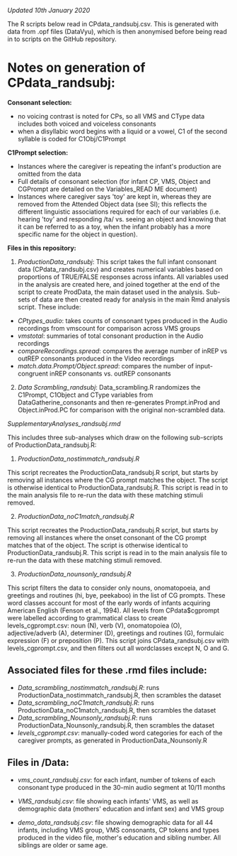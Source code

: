 *Updated 10th January 2020*

The R scripts below read in CPdata_randsubj.csv. This is generated with data from .opf files (DataVyu), which is then anonymised before being read in
to scripts on the GitHub repository.

# Notes on generation of CPdata_randsubj:

**Consonant selection:** 

 - no voicing contrast is noted for CPs, so all VMS and CType data includes both voiced and voiceless consonants
 - when a disyllabic word begins with a liquid or a vowel, C1 of the second syllable is coded for C1Obj/C1Prompt
 
**C1Prompt selection:**
 
 - Instances where the caregiver is repeating the infant's production are omitted from the data
 - Full details of consonant selection (for infant CP, VMS, Object and CGPrompt are detailed on the Variables_READ ME document)
 - Instances where caregiver says 'toy' are kept in, whereas they are removed from the Attended Object data (see SI); this reflects the different linguistic 
   associations required for each of our variables (i.e. hearing 'toy' and responding /ta/ vs. seeing an object and knowing that it can be referred to as 
   a toy, when the infant probably has a more specific name for the object in question).

**Files in this repository:**

  1. *ProductionData_randsubj*: This script takes the full infant consonant data (CPdata_randsubj.csv) and creates numerical variables based on proportions of
TRUE/FALSE responses across infants. All variables used in the analysis are created here, and joined together at the end of the script to create ProdData,
the main dataset used in the analysis. Sub-sets of data are then created ready for analysis in the main Rmd analysis script. These include:

 - *CPtypes_audio*: takes counts of consonant types produced in the Audio recordings from vmscount for comparison across VMS groups
 - *vmstotal*: summaries of total consonant production in the Audio recordings
 - *compareRecordings.spread*: compares the average number of inREP vs outREP consonants produced in the Video recordings
 - *match.data.Prompt/Object.spread*: compares the number of input-congruent inREP consonants vs. outREP consonants

  2. *Data Scrambling_randsubj*: Data_scrambling.R randomizes the C1Prompt, C1Object and CType variables from DataGatherine_consonants and then 
re-generates Prompt.inProd and Object.inProd.PC for comparison with the original non-scrambled data.

*SupplementaryAnalyses_randsubj.rmd*

This includes three sub-analyses which draw on the following sub-scripts of ProductionData_randsubj.R:

  1. *ProductionData_nostimmatch_randsubj.R*

This script recreates the ProductionData_randsubj.R script, but starts by removing all instances where the CG prompt matches the object. 
The script is otherwise identical to ProductionData_randsubj.R. This script is read in to the main analysis file to re-run the data with 
these matching stimuli removed.

  2. *ProductionData_noC1match_randsubj.R*

This script recreates the ProductionData_randsubj.R script, but starts by removing all instances where the onset consonant of the CG prompt 
matches that of the object. The script is otherwise identical to ProductionData_randsubj.R. This script is read in to the main analysis 
file to re-run the data with these matching stimuli removed.

  3. *ProductionData_nounsonly_randsubj.R*

This script filters the data to consider only nouns, onomatopoeia, and greetings and routines (hi, bye, peekaboo) in the list of CG prompts. 
These word classes account for most of the early words of infants acquiring American English (Fenson et al., 1994). 
All levels from CPdata$cgprompt were labelled according to grammatical class to create levels_cgprompt.csv: noun (N), verb (V), onomatopoiea (O), 
adjective/adverb (A), determiner (D), greetings and routines (G), formulaic expression (F) or preposition (P). This script joins CPdata_randsubj.csv
with levels_cgprompt.csv, and then filters out all wordclasses except N, O and G.

## Associated files for these .rmd files include:

 - *Data_scrambling_nostimmatch_randsubj.R*: runs ProductionData_nostimmatch_randsubj.R, then scrambles the dataset
 - *Data_scrambling_noC1match_randsubj.R*: runs ProductionData_noC1match_randsubj.R, then scrambles the dataset
 - *Data_scrambling_Nounsonly_randsubj.R*: runs ProductionData_Nounsonly_randsubj.R, then scrambles the dataset
 - *levels_cgprompt.csv*: manually-coded word categories for each of the caregiver prompts, as generated in ProductionData_Nounsonly.R

## Files in /Data:

 - *vms_count_randsubj.csv*: for each infant, number of tokens of each consonant type produced in the 30-min audio segment at 10/11 months

 - *VMS_randsubj.csv*: file showing each infants' VMS, as well as demographic data (mothers' education and infant sex) and VMS group

 - *demo_data_randsubj.csv*: file showing demographic data for all 44 infants, including VMS group, VMS consonants, CP tokens and types 
    produced in the video file, mother's education and sibling number. All siblings are older or same age.
